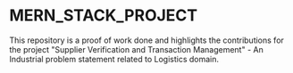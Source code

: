 # MERN_STACK_PROJECT
This repository is a proof of work done and highlights the contributions for the project "Supplier Verification and Transaction Management" - An Industrial problem statement related to Logistics domain.
